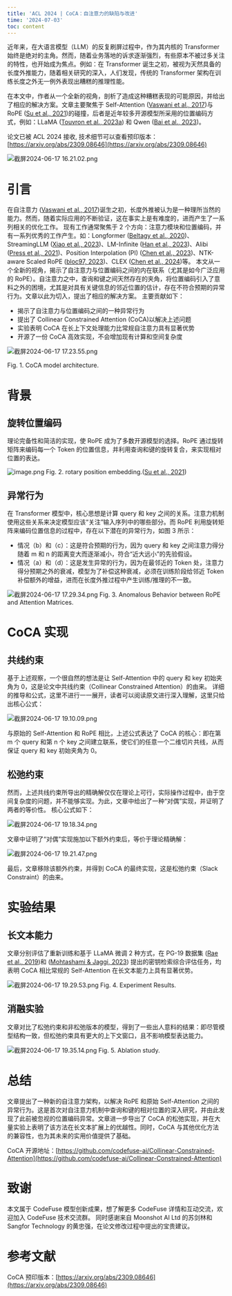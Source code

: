 ```yaml
---
title: 'ACL 2024 | CoCA：自注意力的缺陷与改进'
time: '2024-07-03'
toc: content
---
```


近年来，在大语言模型（LLM）的反复刷屏过程中，作为其内核的 Transformer 始终是绝对的主角。然而，随着业务落地的诉求逐渐强烈，有些原本不被过多关注的特性，也开始成为焦点。例如：在 Transformer 诞生之初，被视为天然具备的长度外推能力，随着相关研究的深入，人们发现，传统的 Transformer 架构在训练长度之外无一例外表现出糟糕的推理性能。

在本文中，作者从一个全新的视角，剖析了造成这种糟糕表现的可能原因，并给出了相应的解决方案。文章主要聚焦于 Self-Attention ([Vaswani et al., 2017](https://arxiv.org/abs/1706.03762))与 RoPE ([Su et al., 2021](https://arxiv.org/abs/2104.09864))的碰撞，后者是近年较多开源模型所采用的位置编码方式，例如：LLaMA ([Touvron et al., 2023a](https://www.semanticscholar.org/paper/LLaMA%3A-Open-and-Efficient-Foundation-Language-Touvron-Lavril/57e849d0de13ed5f91d086936296721d4ff75a75)) 和 Qwen ([Bai et al., 2023](https://arxiv.org/abs/2309.16609))。

论文已被 ACL 2024 接收, 技术细节可以查看预印版本：[https://arxiv.org/abs/2309.08646](https://arxiv.org/abs/2309.08646)

![截屏2024-06-17 16.21.02.png](https://mdn.alipayobjects.com/huamei_bvbxju/afts/img/A*7ClNRrgZZIMAAAAAAAAAAAAADlHYAQ/original)

# 引言

在自注意力 ([Vaswani et al., 2017](https://arxiv.org/abs/1706.03762))诞生之初，长度外推被认为是一种理所当然的能力。然而，随着实际应用的不断验证，这在事实上是有难度的，进而产生了一系列相关的优化工作。
现有工作通常聚焦于 2 个方向：注意力模块和位置编码，并有一系列优秀的工作产生。如：Longformer ([Beltagy et al., 2020](https://arxiv.org/abs/2004.05150))、StreamingLLM ([Xiao et al., 2023](https://arxiv.org/pdf/2309.17453))、LM-Infinite ([Han et al., 2023](https://arxiv.org/pdf/2308.16137))、Alibi ([Press et al., 2021](https://arxiv.org/abs/2108.12409))、Position Interpolation (PI) ([Chen et al., 2023](https://arxiv.org/abs/2306.15595))、NTK-aware Scaled RoPE ([bloc97, 2023](https://www.reddit.com/r/LocalLLaMA/comments/14lz7j5/ntkawa))、CLEX ([Chen et al., 2024](https://openreview.net/forum?id=wXpSidPpc5))等。
本文从一个全新的视角，揭示了自注意力与位置编码之间的内在联系（尤其是如今广泛应用的 RoPE）。自注意力之中，查询和键之间天然存在的夹角，将位置编码引入了意料之外的困境，尤其是对具有关键信息的邻近位置的估计，存在不符合预期的异常行为。文章以此为切入，提出了相应的解决方案。
主要贡献如下：

- 揭示了自注意力与位置编码之间的一种异常行为
- 提出了 Collinear Constrained Attention (CoCA)以解决上述问题
- 实验表明 CoCA 在长上下文处理能力比常规自注意力具有显著优势
- 开源了一份 CoCA 高效实现，不会增加现有计算和空间复杂度

![截屏2024-06-17 17.23.55.png](https://mdn.alipayobjects.com/huamei_bvbxju/afts/img/A*RGBdRqgFy7IAAAAAAAAAAAAADlHYAQ/original)

Fig. 1. CoCA model architecture.

# 背景

## 旋转位置编码

理论完备性和简洁的实现，使 RoPE 成为了多数开源模型的选择。RoPE 通过旋转矩阵来编码每一个 Token 的位置信息，并利用查询和键的旋转复合，来实现相对位置的表达。

![image.png](https://mdn.alipayobjects.com/huamei_bvbxju/afts/img/A*yBvhRYZruQcAAAAAAAAAAAAADlHYAQ/original)
Fig. 2. rotary position embedding.([Su et al., 2021](https://arxiv.org/abs/2104.09864))

## 异常行为

在 Transformer 模型中，核心思想是计算 query 和 key 之间的关系。注意力机制使用这些关系来决定模型应该“关注”输入序列中的哪些部分。而 RoPE 利用旋转矩阵来编码位置信息的过程中，存在以下潜在的异常行为，如图 3 所示：

- 情况（b）和（c）：这是符合预期的行为，因为 query 和 key 之间注意力得分随着 m 和 n 的距离变大而逐渐减小，符合“近大远小”的先验假设。
- 情况（a）和（d）：这是发生异常的行为，因为在最邻近的 Token 处，注意力得分预期之外的衰减，模型为了补偿这种衰减，必须在训练阶段给邻近 Token 补偿额外的增益，进而在长度外推过程中产生训练/推理的不一致。

![截屏2024-06-17 17.29.34.png](https://mdn.alipayobjects.com/huamei_bvbxju/afts/img/A*ZmBfS43iFt8AAAAAAAAAAAAADlHYAQ/original)
Fig. 3. Anomalous Behavior between RoPE and Attention Matrices.

# CoCA 实现

## 共线约束

基于上述观察，一个很自然的想法是让 Self-Attention 中的 query 和 key 初始夹角为 0，这是论文中共线约束（Collinear Constrained Attention）的由来。
详细的推导和公式，这里不进行一一展开，读者可以阅读原文进行深入理解，这里只给出核心公式：

![截屏2024-06-17 19.10.09.png](https://mdn.alipayobjects.com/huamei_bvbxju/afts/img/A*U5lXQaHKuSIAAAAAAAAAAAAADlHYAQ/original)

与原始的 Self-Attention 和 RoPE 相比，上述公式表达了 CoCA 的核心：即在第 m 个 query 和第 n 个 key 之间建立联系，使它们的任意一个二维切片共线，从而保证 query 和 key 初始夹角为 0。

## 松弛约束

然而，上述共线约束所导出的精确解仅仅在理论上可行，实际操作过程中，由于空间复杂度的问题，并不能够实现。为此，文章中给出了一种“对偶”实现，并证明了两者的等价性。
核心公式如下：

![截屏2024-06-17 19.18.34.png](https://mdn.alipayobjects.com/huamei_bvbxju/afts/img/A*lo-0TpDys6oAAAAAAAAAAAAADlHYAQ/original)

文章中证明了“对偶”实现施加以下额外约束后，等价于理论精确解：

![截屏2024-06-17 19.21.47.png](https://mdn.alipayobjects.com/huamei_bvbxju/afts/img/A*fxviT5VszsMAAAAAAAAAAAAADlHYAQ/original)

最后，文章移除该额外约束，并得到 CoCA 的最终实现，这是松弛约束（Slack Constraint）的由来。

# 实验结果

## 长文本能力

文章分别评估了重新训练和基于 LLaMA 微调 2 种方式，在 PG-19 数据集 ([Rae et al., 2019](https://arxiv.org/abs/1911.05507))和 ([Mohtashami & Jaggi, 2023](https://arxiv.org/abs/2305.16300)) 提出的密钥检索综合评估任务，均表明 CoCA 相比常规的 Self-Attention 在长文本能力上具有显著优势。

![截屏2024-06-17 19.29.53.png](https://mdn.alipayobjects.com/huamei_bvbxju/afts/img/A*FofDTZnnWdYAAAAAAAAAAAAADlHYAQ/original)
Fig. 4. Experiment Results.

## 消融实验

文章对比了松弛约束和非松弛版本的模型，得到了一些出人意料的结果：即尽管模型结构一致，但松弛约束具有更大的上下文窗口，且不影响模型表达能力。

![截屏2024-06-17 19.35.14.png](https://mdn.alipayobjects.com/huamei_bvbxju/afts/img/A*yguNQoXWMWcAAAAAAAAAAAAADlHYAQ/original)
Fig. 5. Ablation study.

# 总结

文章提出了一种新的自注意力架构，以解决 RoPE 和原始 Self-Attention 之间的异常行为。这是首次对自注意力机制中查询和键的相对位置的深入研究，并由此发现了此前被忽视的位置编码异常。文章进一步导出了 CoCA 的松弛实现，并在大量实验上表明了该方法在长文本扩展上的优越性。同时，CoCA 与其他优化方法的兼容性，也为其未来的实用价值提供了基础。

CoCA 开源地址：[https://github.com/codefuse-ai/Collinear-Constrained-Attention](https://github.com/codefuse-ai/Collinear-Constrained-Attention)

# 致谢

本文属于 CodeFuse 模型创新成果，想了解更多 CodeFuse 详情和互动交流，欢迎加入 CodeFuse 技术交流群。
同时感谢来自 Moonshot AI Ltd 的苏剑林和 Sangfor Technology 的黄忠强，在论文修改过程中提出的宝贵建议。

# 参考文献

CoCA 预印版本：[https://arxiv.org/abs/2309.08646](https://arxiv.org/abs/2309.08646)
